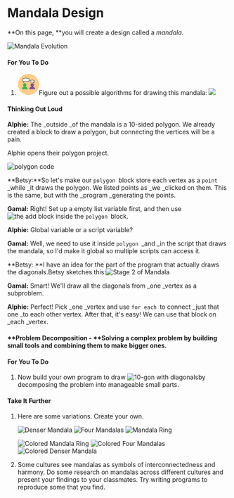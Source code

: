 # Mandala Design

**On this page, **you will create a design called a _mandala_.

![](http://bjc.edc.org/bjc-r/img/2-complexity/Mandala_img/MandalaEvolution.gif "Mandala Evolution")

#### For You To Do

1. ![](/assets/twoPeopleThinking.png)Figure out a possible algorithms for drawing this mandala: ![](http://bjc.edc.org/bjc-r/img/2-complexity/Mandala_img/10-gon-with-diagonals.png)

#### Thinking Out Loud

**Alphie:** The _outside _of the mandala is a 10-sided polygon. We already created a block to draw a polygon, but connecting the vertices will be a pain.

Alphie opens their polygon project.

![](http://bjc.edc.org/bjc-r/img/2-complexity/polygonCode.png "polygon code")

**Betsy:**So let's make our `polygon `block store each vertex as a `point `_while _it draws the polygon. We listed points as _we _clicked on them. This is the same, but with the _program _generating the points.

**Gamal:** Right! Set up a empty list variable first, and then use ![](http://bjc.edc.org/bjc-r/img/3-lists/add%28%29to%28%29.png "the add block") inside the `polygon `block.

**Alphie:** Global variable or a script variable?

**Gamal:** Well, we need to use it inside `polygon `_and _in the script that draws the mandala, so I'd make it global so multiple scripts can access it.

**Betsy: **I have an idea for the part of the program that actually draws the diagonals.Betsy sketches this:![](http://bjc.edc.org/bjc-r/img/2-complexity/Mandala_img/Stage2.png "Stage 2 of Mandala")

**Gamal:** Smart! We'll draw all the diagonals from _one _vertex as a subproblem.

**Alphie:** Perfect! Pick _one _vertex and use `for each `to connect _just that one _to each other vertex. After that, it's easy! We can use that block on _each _vertex.

#### **Problem Decomposition - **Solving a complex problem by building small tools and combining them to make bigger ones.

#### For You To Do

1. Now build your own program to draw
   ![](http://bjc.edc.org/bjc-r/img/2-complexity/Mandala_img/10-gon-with-diagonals.png "10-gon with diagonals")by decomposing the problem into manageable small parts.

#### Take It Further

1. Here are some variations. Create your own.
 
   ![](http://bjc.edc.org/bjc-r/img/2-complexity/Mandala_img/Mandala4b.png "Denser Mandala")
   ![](http://bjc.edc.org/bjc-r/img/2-complexity/Mandala_img/Mandala2.png "Four Mandalas")
   ![](http://bjc.edc.org/bjc-r/img/2-complexity/Mandala_img/Mandala3b.png "Mandala Ring")
 
   ![](http://bjc.edc.org/bjc-r/img/2-complexity/Mandala_img/ColorMandala3.png "Colored Mandala Ring")
   ![](http://bjc.edc.org/bjc-r/img/2-complexity/Mandala_img/ColorMandala2.png "Colored Four Mandalas")
   ![](http://bjc.edc.org/bjc-r/img/2-complexity/Mandala_img/ColorMandala1.png "Colored Denser Mandala")
2. Some cultures see mandalas as symbols of interconnectedness and harmony. Do some research on mandalas across different cultures and present your findings to your classmates. Try writing programs to reproduce some that you find.



